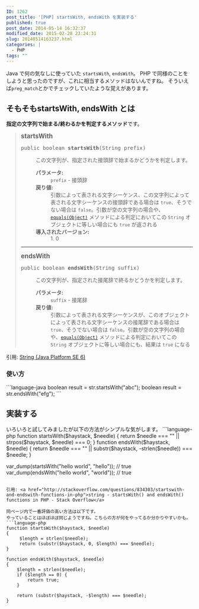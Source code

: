 ```yaml
---
ID: 1262
post_title: '[PHP] startsWith, endsWith を実装する'
published: true
post_date: 2014-05-14 16:32:37
modified_date: 2015-02-28 23:24:31
slug: 20140514163237.html
categories: |
  - PHP
tags: ""
---
```

Java で何の気なしに使っていた <code>startsWith</code>, <code>endsWith</code>。
PHP で同様のことをしようと思ったのですが、これに相当するメソッドはないんですね。
そういえば<code>preg_match</code>とかでチェックしていたような覚えがあります。
<!--more-->
<h2>そもそもstartsWith, endsWith とは</h2>
<strong>指定の文字列で始まる/終わるかを判定するメソッド</strong>です。
<blockquote>
	<big><b>startsWith</b></big>
	<pre>public boolean <b>startsWith</b>(String&nbsp;prefix)</pre>
	<dl>
	<dd>この文字列が、指定された接頭辞で始まるかどうかを判定します。
	<p>
	</p></dd><dd><dl>
	</dl>
	</dd>
	<dd><dl>
	<dt><b>パラメータ:</b></dt><dd><code>prefix</code> - 接頭辞
	</dd><dt><b>戻り値:</b></dt><dd>引数によって表される文字シーケンス、この文字列によって表される文字シーケンスの接頭辞である場合は <code>true</code>、そうでない場合は <code>false</code>。引数が空の文字列の場合や、<a href="../../java/lang/String.html#equals(java.lang.Object)"><code>equals(Object)</code></a> メソッドによる判定においてこの <code>String</code> オブジェクトに等しい場合にも <code>true</code> が返される</dd><dt><b>導入されたバージョン:</b></dt>
	  <dd>1. 0</dd>
	</dl>
	</dd>
	</dl>
	<hr>
	<big><b>endsWith</b></big>
	<pre>public boolean <b>endsWith</b>(String&nbsp;suffix)</pre>
	<dl>
	<dd>この文字列が、指定された接尾辞で終るかどうかを判定します。
	<p>
	</p></dd><dd><dl>
	</dl>
	</dd>
	<dd><dl>
	<dt><b>パラメータ:</b></dt><dd><code>suffix</code> - 接尾辞
	</dd><dt><b>戻り値:</b></dt><dd>引数によって表される文字シーケンスが、このオブジェクトによって表される文字シーケンスの接尾辞である場合は <code>true</code>、そうでない場合は <code>false</code>。引数が空の文字列の場合や、<a href="../../java/lang/String.html#equals(java.lang.Object)"><code>equals(Object)</code></a> メソッドによる判定においてこの <code>String</code> オブジェクトに等しい場合にも、結果は <code>true</code> になる</dd></dl>
	</dd>
	</dl>
</blockquote>
引用: <a href="http://docs.oracle.com/javase/jp/6/api/java/lang/String.html">String (Java Platform SE 6)</a>

<h3>使い方</h3>
```language-java
boolean result = str.startsWith(&quot;abc&quot;);
boolean result = str.endsWith(&quot;efg&quot;);
```

<h2>実装する</h2>
いろいろと試してみましたが以下の方法がシンプルな気がします。
```language-php
function startsWith($haystack, $needle)
{
    return $needle === &quot;&quot; || strpos($haystack, $needle) === 0;
}
function endsWith($haystack, $needle)
{
    return $needle === &quot;&quot; || substr($haystack, -strlen($needle)) === $needle;
}

var_dump(startsWith(&quot;hello world&quot;, &quot;hello&quot;)); // true
var_dump(endsWith(&quot;hello world&quot;, &quot;world&quot;));   // true
```

引用: <a href="http://stackoverflow.com/questions/834303/startswith-and-endswith-functions-in-php">string - startsWith() and endsWith() functions in PHP - Stack Overflow</a>

同ページ内で一番評価の高い方法は以下です。
やっていることはほぼほぼ同じようですね。こちらの方が何をやってるか分かりやすいかも。
```language-php
function startsWith($haystack, $needle)
{
     $length = strlen($needle);
     return (substr($haystack, 0, $length) === $needle);
}

function endsWith($haystack, $needle)
{
    $length = strlen($needle);
    if ($length == 0) {
        return true;
    }

    return (substr($haystack, -$length) === $needle);
}
```